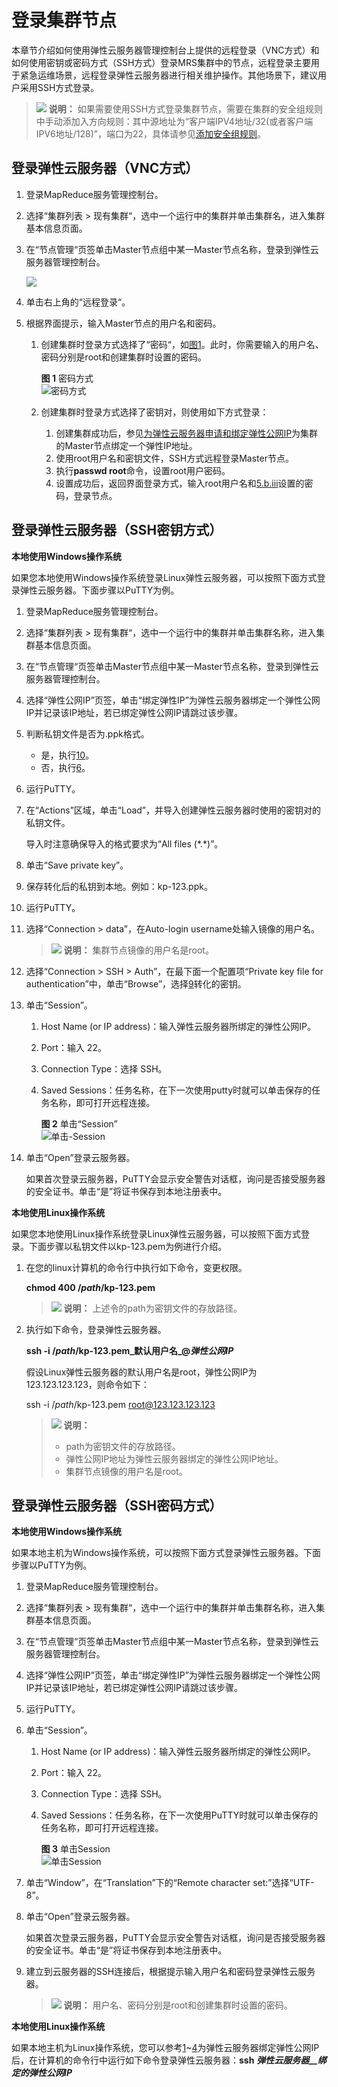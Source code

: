 # 登录集群节点<a name="mrs_01_0083"></a>

本章节介绍如何使用弹性云服务器管理控制台上提供的远程登录（VNC方式）和如何使用密钥或密码方式（SSH方式）登录MRS集群中的节点，远程登录主要用于紧急运维场景，远程登录弹性云服务器进行相关维护操作。其他场景下，建议用户采用SSH方式登录。

>![](public_sys-resources/icon-note.gif) **说明：** 
>如果需要使用SSH方式登录集群节点，需要在集群的安全组规则中手动添加入方向规则：其中源地址为“客户端IPV4地址/32\(或者客户端IPV6地址/128\)”，端口为22，具体请参见[添加安全组规则](https://support.huaweicloud.com/usermanual-vpc/zh-cn_topic_0030969470.html)。

## 登录弹性云服务器（VNC方式）<a name="section26776515111928"></a>

1.  登录MapReduce服务管理控制台。
2.  选择“集群列表 \> 现有集群“，选中一个运行中的集群并单击集群名，进入集群基本信息页面。
3.  在“节点管理“页签单击Master节点组中某一Master节点名称，登录到弹性云服务器管理控制台。

    ![](figures/8-01.png)

4.  单击右上角的“远程登录“。
5.  根据界面提示，输入Master节点的用户名和密码。
    1.  创建集群时登录方式选择了“密码“，如[图1](#fig22006389354)。此时，你需要输入的用户名、密码分别是root和创建集群时设置的密码。

        **图 1**  密码方式<a name="fig22006389354"></a>  
        ![](figures/密码方式.png "密码方式")

    2.  创建集群时登录方式选择了密钥对，则使用如下方式登录：
        1.  创建集群成功后，参见[为弹性云服务器申请和绑定弹性公网IP](https://support.huaweicloud.com/usermanual-vpc/zh-cn_topic_0013748738.html)为集群的Master节点绑定一个弹性IP地址。
        2.  使用root用户名和密钥文件，SSH方式远程登录Master节点。
        3.  <a name="li1197345672412"></a>执行**passwd root**命令，设置root用户密码。
        4.  设置成功后，返回界面登录方式，输入root用户名和[5.b.iii](#li1197345672412)设置的密码，登录节点。



## 登录弹性云服务器（SSH密钥方式）<a name="section5513107114"></a>

**本地使用Windows操作系统**

如果您本地使用Windows操作系统登录Linux弹性云服务器，可以按照下面方式登录弹性云服务器。下面步骤以PuTTY为例。

1.  登录MapReduce服务管理控制台。
2.  选择“集群列表 \> 现有集群“，选中一个运行中的集群并单击集群名称，进入集群基本信息页面。
3.  在“节点管理“页签单击Master节点组中某一Master节点名称，登录到弹性云服务器管理控制台。
4.  选择“弹性公网IP”页签，单击“绑定弹性IP”为弹性云服务器绑定一个弹性公网IP并记录该IP地址，若已绑定弹性公网IP请跳过该步骤。
5.  判断私钥文件是否为.ppk格式。
    -   是，执行[10](#li99981049191918)。
    -   否，执行[6](#li1090865924810)。

6.  <a name="li1090865924810"></a>运行PuTTY。
7.  在“Actions”区域，单击“Load”，并导入创建弹性云服务器时使用的密钥对的私钥文件。

    导入时注意确保导入的格式要求为“All files \(\*.\*\)”。

8.  单击“Save private key”。
9.  <a name="li499810490191"></a>保存转化后的私钥到本地。例如：kp-123.ppk。
10. <a name="li99981049191918"></a>运行PuTTY。
11. 选择“Connection \> data”，在Auto-login username处输入镜像的用户名。

    >![](public_sys-resources/icon-note.gif) **说明：** 
    >集群节点镜像的用户名是root。

12. 选择“Connection \> SSH \> Auth”，在最下面一个配置项“Private key file for authentication”中，单击“Browse”，选择[9](#li499810490191)转化的密钥。
13. 单击“Session”。
    1.  Host Name \(or IP address\)：输入弹性云服务器所绑定的弹性公网IP。
    2.  Port：输入 22。
    3.  Connection Type：选择 SSH。
    4.  Saved Sessions：任务名称，在下一次使用putty时就可以单击保存的任务名称，即可打开远程连接。

        **图 2**  单击“Session”<a name="fig1661395223510"></a>  
        ![](figures/单击-Session.png "单击-Session")

14. 单击“Open”登录云服务器。

    如果首次登录云服务器，PuTTY会显示安全警告对话框，询问是否接受服务器的安全证书。单击“是”将证书保存到本地注册表中。



**本地使用Linux操作系统**

如果您本地使用Linux操作系统登录Linux弹性云服务器，可以按照下面方式登录。下面步骤以私钥文件以kp-123.pem为例进行介绍。

1.  在您的linux计算机的命令行中执行如下命令，变更权限。

    **chmod 400 /_path_/kp-123.pem**

    >![](public_sys-resources/icon-note.gif) **说明：** 
    >上述令的path为密钥文件的存放路径。

2.  执行如下命令，登录弹性云服务器。

    **ssh -i /_path_/kp-123.pem_默认用户名_@**_**弹性公网IP**_

    假设Linux弹性云服务器的默认用户名是root，弹性公网IP为123.123.123.123，则命令如下：

    ssh -i /_path_/kp-123.pem root@123.123.123.123

    >![](public_sys-resources/icon-note.gif) **说明：** 
    >-   path为密钥文件的存放路径。
    >-   弹性公网IP地址为弹性云服务器绑定的弹性公网IP地址。
    >-   集群节点镜像的用户名是root。


## 登录弹性云服务器（SSH密码方式）<a name="section1598312501208"></a>

**本地使用Windows操作系统**

如果本地主机为Windows操作系统，可以按照下面方式登录弹性云服务器。下面步骤以PuTTY为例。

1.  <a name="li14711112144819"></a>登录MapReduce服务管理控制台。
2.  选择“集群列表 \> 现有集群“，选中一个运行中的集群并单击集群名称，进入集群基本信息页面。
3.  在“节点管理“页签单击Master节点组中某一Master节点名称，登录到弹性云服务器管理控制台。
4.  <a name="li21321459164813"></a>选择“弹性公网IP”页签，单击“绑定弹性IP”为弹性云服务器绑定一个弹性公网IP并记录该IP地址，若已绑定弹性公网IP请跳过该步骤。
5.  运行PuTTY。
6.  单击“Session”。
    1.  Host Name \(or IP address\)：输入弹性云服务器所绑定的弹性公网IP。
    2.  Port：输入 22。
    3.  Connection Type：选择 SSH。
    4.  Saved Sessions：任务名称，在下一次使用PuTTY时就可以单击保存的任务名称，即可打开远程连接。

        **图 3**  单击Session<a name="fig1081917238458"></a>  
        ![](figures/单击Session.png "单击Session")

7.  单击“Window”，在“Translation”下的“Remote character set:”选择“UTF-8”。
8.  单击“Open”登录云服务器。

    如果首次登录云服务器，PuTTY会显示安全警告对话框，询问是否接受服务器的安全证书。单击“是”将证书保存到本地注册表中。

9.  建立到云服务器的SSH连接后，根据提示输入用户名和密码登录弹性云服务器。

    >![](public_sys-resources/icon-note.gif) **说明：** 
    >用户名、密码分别是root和创建集群时设置的密码。


**本地使用Linux操作系统**

如果本地主机为Linux操作系统，您可以参考[1](#li14711112144819)\~[4](#li21321459164813)为弹性云服务器绑定弹性公网IP后，在计算机的命令行中运行如下命令登录弹性云服务器：**ssh** **_弹性云服务器__绑定的_**_**弹性公网IP**_

